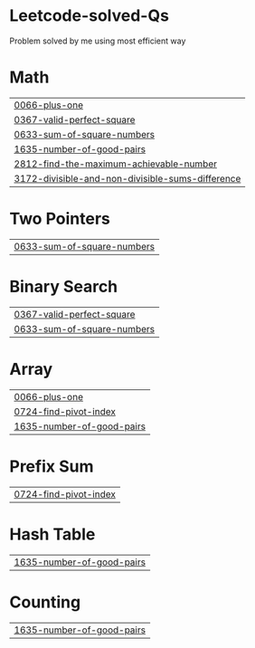 # Leetcode-solved-Qs
Problem solved by me using most efficient way


# Math
|  |
| ------- |
| [0066-plus-one](https://github.com/akj2002276/Leetcode-solved-Qs/tree/master/0066-plus-one) |
| [0367-valid-perfect-square](https://github.com/akj2002276/Leetcode-solved-Qs/tree/master/0367-valid-perfect-square) |
| [0633-sum-of-square-numbers](https://github.com/akj2002276/Leetcode-solved-Qs/tree/master/0633-sum-of-square-numbers) |
| [1635-number-of-good-pairs](https://github.com/akj2002276/Leetcode-solved-Qs/tree/master/1635-number-of-good-pairs) |
| [2812-find-the-maximum-achievable-number](https://github.com/akj2002276/Leetcode-solved-Qs/tree/master/2812-find-the-maximum-achievable-number) |
| [3172-divisible-and-non-divisible-sums-difference](https://github.com/akj2002276/Leetcode-solved-Qs/tree/master/3172-divisible-and-non-divisible-sums-difference) |
# Two Pointers
|  |
| ------- |
| [0633-sum-of-square-numbers](https://github.com/akj2002276/Leetcode-solved-Qs/tree/master/0633-sum-of-square-numbers) |
# Binary Search
|  |
| ------- |
| [0367-valid-perfect-square](https://github.com/akj2002276/Leetcode-solved-Qs/tree/master/0367-valid-perfect-square) |
| [0633-sum-of-square-numbers](https://github.com/akj2002276/Leetcode-solved-Qs/tree/master/0633-sum-of-square-numbers) |
# Array
|  |
| ------- |
| [0066-plus-one](https://github.com/akj2002276/Leetcode-solved-Qs/tree/master/0066-plus-one) |
| [0724-find-pivot-index](https://github.com/akj2002276/Leetcode-solved-Qs/tree/master/0724-find-pivot-index) |
| [1635-number-of-good-pairs](https://github.com/akj2002276/Leetcode-solved-Qs/tree/master/1635-number-of-good-pairs) |
# Prefix Sum
|  |
| ------- |
| [0724-find-pivot-index](https://github.com/akj2002276/Leetcode-solved-Qs/tree/master/0724-find-pivot-index) |
# Hash Table
|  |
| ------- |
| [1635-number-of-good-pairs](https://github.com/akj2002276/Leetcode-solved-Qs/tree/master/1635-number-of-good-pairs) |
# Counting
|  |
| ------- |
| [1635-number-of-good-pairs](https://github.com/akj2002276/Leetcode-solved-Qs/tree/master/1635-number-of-good-pairs) |